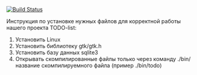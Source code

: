 [![Build Status](https://travis-ci.com/dnzvsh/TODO-list.svg?branch=develop)](https://travis-ci.com/dnzvsh/TODO-list)

Инструкция по установке нужных файлов для корректной работы нашего проекта TODO-list:
1) Установить Linux
2) Установить библиотеку gtk/gtk.h
3) Установить базу данных sqlite3
4) Открывать скомпилированные файлы только через команду ./bin/название скомпилируемного файла (пример ./bin/todo)

